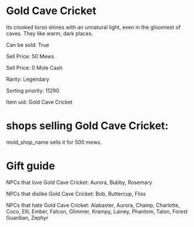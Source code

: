 # Gold Cave Cricket

Its crooked torso shines with an unnatural light, even in the gloomiest of caves. They like warm, dark places.

Can be sold: True

Sell Price: 50 Mews

Sell Price: 0 Mole Cash

Rarity: Legendary

Sorting priority: 11290

Item uid: Gold Cave Cricket

# shops selling Gold Cave Cricket:

mold_shop_name sells it for 500 mews.

# Gift guide

NPCs that love Gold Cave Cricket: Aurora, Bubby, Rosemary

NPCs that dislike Gold Cave Cricket: Bob, Buttercup, Fliss

NPCs that hate Gold Cave Cricket: Alabaster, Aurora, Champ, Charlotte, Coco, Elli, Ember, Falcon, Glimmer, Krampy, Lainey, Phantom, Talon, Forest Guardian, Zephyr